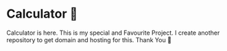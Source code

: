 # Calculator 💫
Calculator is here. This is my special and Favourite Project. I create another repository to get domain and hosting for this.
Thank You 🙏